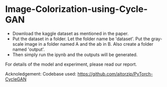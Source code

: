 # Image-Colorization-using-Cycle-GAN

 - Download the kaggle dataset as mentioned in the paper.
 - Put the dataset in a folder. Let the folder name be 'dataset'. Put the gray-scale image in
a folder named A and the ab in B. Also create a folder named 'output'. 
 - Then simply run the ipynb and the outputs will be generated.
 
For details of the model and experiment, please read our report.

Acknoledgement: Codebase used: https://github.com/aitorzip/PyTorch-CycleGAN
